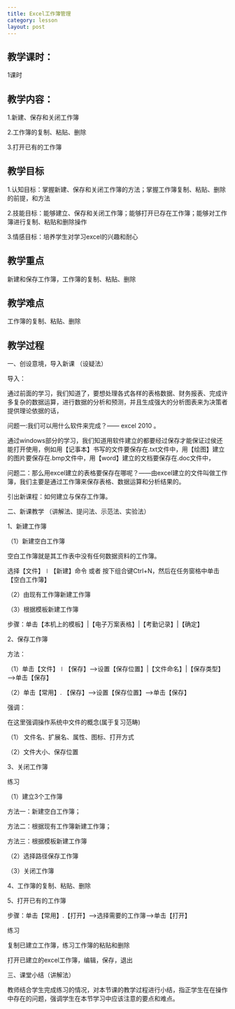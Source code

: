 ```yaml
---
title: Excel工作簿管理
category: lesson
layout: post
---
```


## 教学课时：

1课时

## 教学内容：

1.新建、保存和关闭工作簿

2.工作簿的复制、粘贴、删除

3.打开已有的工作簿

## 教学目标

1.认知目标：掌握新建、保存和关闭工作簿的方法；掌握工作簿复制、粘贴、删除的前提，和方法

2.技能目标：能够建立、保存和关闭工作簿；能够打开已存在工作簿；能够对工作簿进行复制、粘贴和删除操作

3.情感目标：培养学生对学习excel的兴趣和耐心

## 教学重点

新建和保存工作簿，工作簿的复制、粘贴、删除

## 教学难点

工作簿的复制、粘贴、删除

## 教学过程

一、创设意境，导入新课 （设疑法）
导入：
通过前面的学习，我们知道了，要想处理各式各样的表格数据、财务报表、完成许多复杂的数据运算，进行数据的分析和预测，并且生成强大的分析图表来为决策者提供理论依据的话，
问题一:我们可以用什么软件来完成？―― excel 2010 。

通过windows部分的学习，我们知道用软件建立的都要经过保存才能保证过侯还能打开使用，例如用【记事本】书写的文件要保存在.txt文件中，用【绘图】建立的图片要保存在.bmp文件中，用【word】建立的文档要保存在.doc文件中，

问题二：那么用excel建立的表格要保存在哪呢？――由excel建立的文件叫做工作簿，我们主要是通过工作簿来保存表格、数据运算和分析结果的。

引出新课程：如何建立与保存工作簿。 

二、新课教学 （讲解法、提问法、示范法、实验法）

1、新建工作簿
 （1）新建空白工作簿 
空白工作簿就是其工作表中没有任何数据资料的工作簿。

选择【文件】∣【新建】命令  或者 按下组合键Ctrl+N，然后在任务窗格中单击【空白工作簿】

（2）由现有工作簿新建工作簿 

（3）根据模板新建工作簿 

步骤：单击【本机上的模板】|【电子万案表格】|【考勤记录】|【确定】

2、保存工作簿 

方法：

（1）单击【文件】∣【保存】—>设置【保存位置】|【文件命名】|【保存类型】—>单击【保存】

（2）单击【常用】. 【保存】—>设置【保存位置】—>单击【保存】

强调：

在这里强调操作系统中文件的概念(属于复习范畴)

（1） 文件名、扩展名、属性、图标、打开方式

（2）文件大小、保存位置

3、关闭工作簿

练习

（1）建立3个工作簿

方法一：新建空白工作簿；

方法二：根据现有工作簿新建工作簿；

方法三：根据模板新建工作簿

（2）选择路径保存工作簿

（3）关闭工作簿

4、工作簿的复制、粘贴、删除

5、打开已有的工作簿

步骤：单击【常用】.【打开】—>选择需要的工作簿—>单击【打开】

练习

复制已建立工作簿，练习工作簿的粘贴和删除

打开已建立的excel工作簿，编辑，保存，退出

三、课堂小结（讲解法）

教师结合学生完成练习的情况，对本节课的教学过程进行小结，指正学生在在操作中存在的问题，强调学生在本节学习中应该注意的要点和难点。